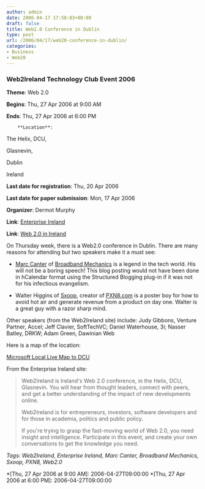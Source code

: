 ```yaml
---
author: admin
date: 2006-04-17 17:58:03+00:00
draft: false
title: Web2.0 Conference in Dublin
type: post
url: /2006/04/17/web20-conference-in-dublin/
categories:
- Business
- Web20
---
```


	

		

		

### Web2Ireland Technology Club Event 2006

		

**Theme**: Web 2.0

		

**Begins**: Thu, 27 Apr 2006 at  9:00 AM

		

**Ends**: Thu, 27 Apr 2006 at  6:00 PM

		

		**Location**:			

The Helix, DCU,

			

Glasnevin,

			

Dublin						

			

Ireland

		

				

**Last date for registration**: Thu, 20 Apr 2006

		

**Last date for paper submission**: Mon, 17 Apr 2006

					

**Organizer**: Dermot Murphy

							

**Link**: [Enterprise Ireland](http://www.enterprise-ireland.com/News+and+Events/Events/Web2Ireland+Technology+Club+Event+2006.htm)

					

**Link**: [Web 2.0 in Ireland](http://www.web2ireland.org/?page_id=53)

				

On Thursday week, there is a Web2.0 conference in Dublin. There are many reasons for attending but two speakers make it a must see: 

* [Marc Canter](http://blog.broadbandmechanics.com/2006/04/two-dinners-dublin-426-and-amsterdam-55) of [Broadband Mechanics](http://www.broadbandmechanics.com/) is a legend in the tech world. His will not be a boring speech! This blog posting would not have been done in hCalendar format using the Structured Blogging plug-in if it was not for his infectious evangelism.

* Walter Higgins of [Sxoop](http://sxoop.com), creator of [PXN8.com](http://pxn8.com/) is a poster boy for how to avoid hot air and generate revenue from a product on day one. Walter is a great guy with a razor sharp mind.

Other speakers (from the Web2Ireland site) include:
Judy Gibbons, Venture Partner, Accel;
Jeff Clavier, SoftTechVC;
Daniel Waterhouse, 3i;
Nasser Batley, DRKW;
Adam Green, Dawinian Web

Here is a map of the location:

[Microsoft Local Live Map to DCU](http://local.live.com/?v=2&sp=aN.53.385381_-6.256827_DCU_Glasnevin%2c%20Dublin%2c%20Ireland.%20Location%20of%20the%20Helix%20Theatre.
)

From the Enterprise Ireland site:


<blockquote>
Web2Ireland is Ireland's Web 2.0 conference, in the Helix, DCU, Glasnevin.  You will hear from thought leaders, connect with peers, and get a better understanding of the impact of new developments online.

Web2Ireland is for entrepreneurs, investors, software developers and for those in academia, politics and public policy.

If you're trying to grasp the fast-moving world of Web 2.0, you need insight and intelligence. Participate in this event, and create your own conversations to get the knowledge you need.
</blockquote>

		

_Tags: Web2Ireland, Enterprise Ireland, Marc Canter, Broadband Mechanics, Sxoop, PXN8, Web2.0_

	




  *[Thu, 27 Apr 2006 at  9:00 AM]: 2006-04-27T09:00:00
  *[Thu, 27 Apr 2006 at  6:00 PM]: 2006-04-27T09:00:00
